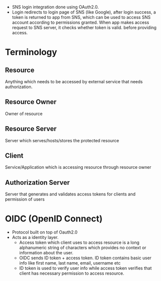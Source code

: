 + SNS login integration done using OAuth2.0. 
+ Login redirects to login page of SNS (like Google), after login success, a token is returned to app from SNS, which can be used to access SNS account according to permissions granted. When app makes access request to SNS server, it checks whether token is valid. before providing access.
# Terminology
## Resource
Anything which needs to be accessed by external service that needs authorization.
## Resource Owner
Owner of resource
## Resource Server
Server which serves/hosts/stores the protected resource
## Client
Service/Application which is accessing resource through resource owner
## Authorization Server
Server that generates and validates access tokens for clients and permission of users

# OIDC (OpenID Connect)
+ Protocol built on top of Oauth2.0
+ Acts as a identity layer. 
	+ Access token which client uses to access resource is a long alphanumeric string of characters which provides no context or information about the user.
	+ OIDC sends ID token + access token. ID token contains basic user info like first name, last name, email, username etc
	+ ID token is used to verify user info while access token verifies that client has necessary permission to access resource.